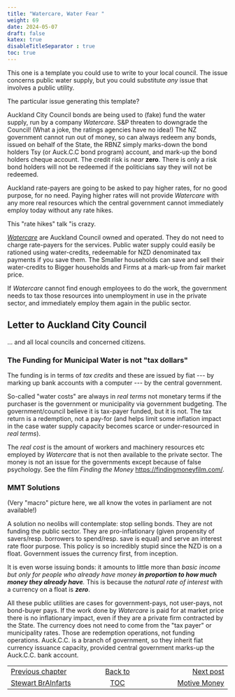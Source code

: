 ```yaml
---
title: "Watercare, Water Fear "
weight: 69
date: 2024-05-07
draft: false
katex: true
disableTitleSeparator : true
toc: true
---
```


This one is a template you could use to write to your local council. The 
issue concerns public water supply, but you could substitute *any* issue 
that involves a public utility.

The particular issue generating this template?

Auckland City Council bonds are being used to (fake) fund the water supply, 
run by a company *Watercare*. S&P threaten to downgrade the Council! (What a 
joke, the ratings agencies have no idea!) The NZ government cannot run out of 
money, so can always redeem any bonds, issued on behalf of the State, the 
RBNZ simply marks-down the bond holders Tsy (or Auck.C.C bond program) 
account, and mark-up the bond holders cheque account. The credit risk 
is _near_ **zero**. There is only a risk bond holders will not be redeemed 
if the politicians say they will not be redeemed.

Auckland rate-payers are going to be asked to pay higher rates, for no 
good purpose, for no need. Paying higher rates will 
not provide *Watercare* with any more real resources which the central 
government cannot immediately employ today without any rate hikes.

This "rate hikes" talk "is crazy. 

*[Watercare](https://www.watercare.co.nz/About-us/Who-we-are)* 
are Auckland Council owned and operated. They do not need to charge 
rate-payers for the services. Public water supply could easily be rationed 
using water-credits, redeemable for NZD denominated tax payments if you 
save them. The Smaller households can save and sell their water-credits to 
Bigger households and Firms at a mark-up from fair market price.

If *Watercare* cannot find enough employees to do the work, the government 
needs to tax those resources into unemployment in use in the private sector, 
and immediately employ them again in the public sector.


## Letter to Auckland City Council

... and all local councils and concerned citizens.

### The Funding for Municipal Water is not "tax dollars"

The funding is in terms of *tax credits* and these are issued by 
fiat --- by marking up bank accounts with a computer --- by the central 
government.

So-called "water costs" are always in *real terms* not monetary terms if 
the purchaser is the government or municipality via government budgeting. 
The government/council believe it is tax-payer funded, but it is not. The 
tax return is a redemption, not a pay-for (and helps limit some inflation 
impact in the case water supply capacity becomes scarce or under-resourced 
in *real terms*).

The *real cost* is the amount of workers and machinery resources etc 
employed by *Watercare* that is not then available to the private sector. 
The money is not an issue for the governments except because of false 
psychology. See the film 
*Finding the Money* <https://findingmoneyfilm.com/>.
 
### MMT Solutions

(Very "macro" picture here, we all know the votes in parliament are not 
available!)

A solution no neolibs will contemplate: stop selling bonds. They are not 
funding the public sector. They are pro-inflationary (given propensity of 
savers/resp. borrowers to spend/resp. save is equal) and serve an interest 
rate floor purpose. This policy is so incredibly stupid since the NZD is 
on a float. Government issues the currency first, from inception.

It is even worse issuing bonds: it amounts to little more than 
_basic income but only for people who already have money **in proportion to how much money they already have**._  This is because the _natural rate of interest_ with a currency on a float is **_zero_**.

All these public utilities are cases for government-pays, not user-pays, not 
bond-buyer pays. If the work done by *Watercare* is paid for at market price 
there is no inflationary impact, even if they are a private firm contracted 
by the State. The currency does not need to come from the "tax payer" or 
municipality rates. Those are redemption operations, not funding operations. 
Auck.C.C. is a branch of government, so they inherit fiat currency issuance 
capacity, provided central government marks-up the Auck.C.C. bank account.
     
     
<table style="border-collapse: collapse; border=0;">
    <colgroup>
       <col span="1" style="width: 20%;">
       <col span="1" style="width: 20%;">
       <col span="1" style="width: 20%;">
    </colgroup>
<tr style="border: 1px solid color:#0f0f0f;">
<td style="border: 1px solid color:#0f0f0f;">
<a href="../67_stewart_brainfarts">Previous chapter</a></td>
<td style="border: 1px solid color:#0f0f0f; text-align:center;">
<a href="../">Back to</a></td>
<td style="border: 1px solid color:#0f0f0f; text-align:right;">
<a href="../69_motive_money">Next post</a></td>
</tr>
<tr style="border: 1px solid color:#0f0f0f;">
<td style="border: 1px solid color:#0f0f0f;">
<a href="../67_stewart_brainfarts">Stewart BrAInfarts</a></td>
<td style="border: 1px solid color:#0f0f0f; text-align:center;">
<a href="../">TOC</a></td>
<td style="border: 1px solid color:#0f0f0f; text-align:right;">
<a href="../69_motive_money">Motive Money</a></td>
</tr>
</table>
